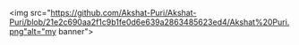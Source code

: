 <img
     src="https://github.com/Akshat-Puri/Akshat-Puri/blob/21e2c690aa2f1c9b1fe0d6e639a2863485623ed4/Akshat%20Puri.png"alt="my banner">
